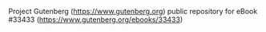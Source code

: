 Project Gutenberg (https://www.gutenberg.org) public repository for eBook #33433 (https://www.gutenberg.org/ebooks/33433)

